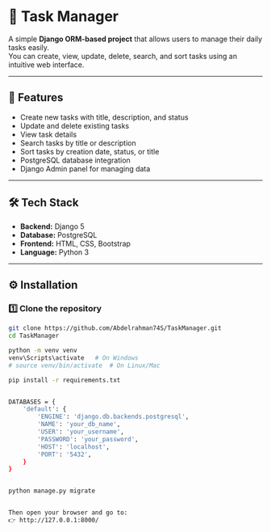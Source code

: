 # 📝 Task Manager

A simple **Django ORM-based project** that allows users to manage their daily tasks easily.  
You can create, view, update, delete, search, and sort tasks using an intuitive web interface.

---

## 🚀 Features

- Create new tasks with title, description, and status  
- Update and delete existing tasks  
- View task details  
- Search tasks by title or description  
- Sort tasks by creation date, status, or title  
- PostgreSQL database integration  
- Django Admin panel for managing data  

---

## 🛠️ Tech Stack

- **Backend:** Django 5  
- **Database:** PostgreSQL  
- **Frontend:** HTML, CSS, Bootstrap  
- **Language:** Python 3  

---

## ⚙️ Installation

### 1️⃣ Clone the repository
```bash
git clone https://github.com/Abdelrahman74S/TaskManager.git
cd TaskManager

python -m venv venv
venv\Scripts\activate   # On Windows
# source venv/bin/activate  # On Linux/Mac

pip install -r requirements.txt


DATABASES = {
    'default': {
        'ENGINE': 'django.db.backends.postgresql',
        'NAME': 'your_db_name',
        'USER': 'your_username',
        'PASSWORD': 'your_password',
        'HOST': 'localhost',
        'PORT': '5432',
    }
}


python manage.py migrate


Then open your browser and go to:
👉 http://127.0.0.1:8000/








